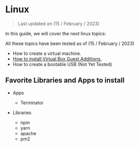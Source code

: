 # Linux

> Last updated on (15 / February / 2023)

In this guide, we will cover the next linux topics:

All these topics have been tested as of (15 / February / 2023)

- How to create a virtual machine.
- [How to install Virtual Box Guest Additions.](https://github.com/Brandeso/Brandeso/blob/main/linux/GuestAdditions.md)
- How to create a bootable USB (Not Yet Tested)

## Favorite Libraries and Apps to install

- Apps
  - Terminator

- Libraries
  - npm
  - yarn
  - apache
  - pm2
